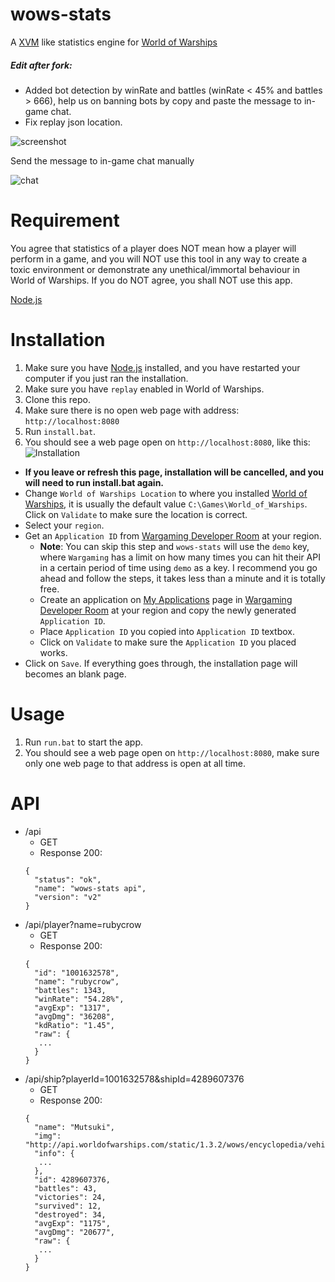 # wows-stats
A [XVM](http://www.modxvm.com/en/) like statistics engine for [World of Warships](http://worldofwarships.com/)

##### Edit after fork:
- Added bot detection by winRate and battles (winRate < 45% and battles > 666), help us on banning bots by copy and paste the message to in-game chat.
- Fix replay json location.

![screenshot](https://tva1.sinaimg.cn/large/007S8ZIlgy1gdz4bf4bwxj31gs0qsk8e.jpg)

Send the message to in-game chat manually

![chat](https://tva1.sinaimg.cn/large/007S8ZIlgy1gdz4bfzm3rj30cq063ad9.jpg)

# Requirement
You agree that statistics of a player does NOT mean how a player will perform in a game, and you will NOT use this tool in any way to create a toxic environment or demonstrate any unethical/immortal behaviour in World of Warships.
If you do NOT agree, you shall NOT use this app.

[Node.js](https://nodejs.org/en/)

# Installation
1. Make sure you have [Node.js](https://nodejs.org/en/) installed, and you have restarted your computer if you just ran the installation.
2. Make sure you have `replay` enabled in World of Warships.
3. Clone this repo.
4. Make sure there is no open web page with address: `http://localhost:8080` 
5. Run `install.bat`.
6. You should see a web page open on `http://localhost:8080`, like this:
![Installation](http://i.imgur.com/0Z2byWH.png)
  * **If you leave or refresh this page, installation will be cancelled, and you will need to run install.bat again.**
  * Change `World of Warships Location` to where you installed [World of Warships](http://worldofwarships.com/), it is usually the default value `C:\Games\World_of_Warships`. Click on `Validate` to make sure the location is correct.
  * Select your `region`.
  * Get an `Application ID` from [Wargaming Developer Room](http://na.wargaming.net/developers/) at your region.
    * **Note**: You can skip this step and `wows-stats` will use the `demo` key, where `Wargaming` has a limit on how many times you can hit their API in a certain period of time using `demo` as a key. I recommend you go ahead and follow the steps, it takes less than a minute and it is totally free.
    * Create an application on [My Applications](https://na.wargaming.net/developers/applications/) page in [Wargaming Developer Room](http://na.wargaming.net/developers/) at your region and copy the newly generated `Application ID`.
    * Place `Application ID` you copied into `Application ID` textbox.
    * Click on `Validate` to make sure the `Application ID` you placed works.
  * Click on `Save`. If everything goes through, the installation page will becomes an blank page.

# Usage
1. Run `run.bat` to start the app.
2. You should see a web page open on `http://localhost:8080`, make sure only one web page to that address is open at all time.

# API
* /api
  * GET
  * Response 200:
  ```
  {
    "status": "ok",
    "name": "wows-stats api",
    "version": "v2"
  }
  ```
* /api/player?name=rubycrow
  * GET
  * Response 200:
  ```
  {
    "id": "1001632578",
    "name": "rubycrow",
    "battles": 1343,
    "winRate": "54.28%",
    "avgExp": "1317",
    "avgDmg": "36208",
    "kdRatio": "1.45",
    "raw": {
     ...
    }
  }
  ```
* /api/ship?playerId=1001632578&shipId=4289607376
  * GET
  * Response 200: 
  ```
  {
    "name": "Mutsuki",
    "img": "http://api.worldofwarships.com/static/1.3.2/wows/encyclopedia/vehicle/PJSD005.png",
    "info": {
     ...
    },
    "id": 4289607376,
    "battles": 43,
    "victories": 24,
    "survived": 12,
    "destroyed": 34,
    "avgExp": "1175",
    "avgDmg": "20677",
    "raw": {
     ...
    }
  }
  ```
